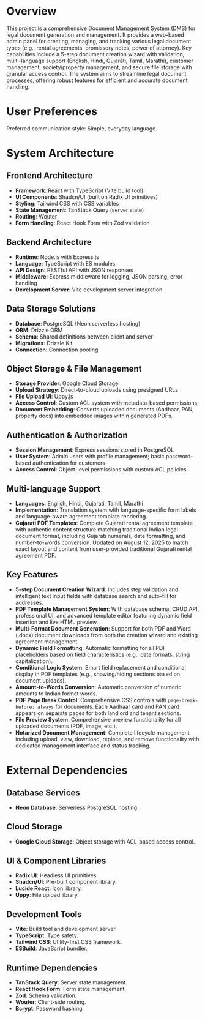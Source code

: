 # Overview

This project is a comprehensive Document Management System (DMS) for legal document generation and management. It provides a web-based admin panel for creating, managing, and tracking various legal document types (e.g., rental agreements, promissory notes, power of attorney). Key capabilities include a 5-step document creation wizard with validation, multi-language support (English, Hindi, Gujarati, Tamil, Marathi), customer management, society/property management, and secure file storage with granular access control. The system aims to streamline legal document processes, offering robust features for efficient and accurate document handling.

# User Preferences

Preferred communication style: Simple, everyday language.

# System Architecture

## Frontend Architecture
- **Framework**: React with TypeScript (Vite build tool)
- **UI Components**: Shadcn/UI (built on Radix UI primitives)
- **Styling**: Tailwind CSS with CSS variables
- **State Management**: TanStack Query (server state)
- **Routing**: Wouter
- **Form Handling**: React Hook Form with Zod validation

## Backend Architecture
- **Runtime**: Node.js with Express.js
- **Language**: TypeScript with ES modules
- **API Design**: RESTful API with JSON responses
- **Middleware**: Express middleware for logging, JSON parsing, error handling
- **Development Server**: Vite development server integration

## Data Storage Solutions
- **Database**: PostgreSQL (Neon serverless hosting)
- **ORM**: Drizzle ORM
- **Schema**: Shared definitions between client and server
- **Migrations**: Drizzle Kit
- **Connection**: Connection pooling

## Object Storage & File Management
- **Storage Provider**: Google Cloud Storage
- **Upload Strategy**: Direct-to-cloud uploads using presigned URLs
- **File Upload UI**: Uppy.js
- **Access Control**: Custom ACL system with metadata-based permissions
- **Document Embedding**: Converts uploaded documents (Aadhaar, PAN, property docs) into embedded images within generated PDFs.

## Authentication & Authorization
- **Session Management**: Express sessions stored in PostgreSQL
- **User System**: Admin users with profile management; basic password-based authentication for customers
- **Access Control**: Object-level permissions with custom ACL policies

## Multi-language Support
- **Languages**: English, Hindi, Gujarati, Tamil, Marathi
- **Implementation**: Translation system with language-specific form labels and language-aware agreement template rendering.
- **Gujarati PDF Templates**: Complete Gujarati rental agreement template with authentic content structure matching traditional Indian legal document format, including Gujarati numerals, date formatting, and number-to-words conversion. Updated on August 12, 2025 to match exact layout and content from user-provided traditional Gujarati rental agreement PDF.

## Key Features
- **5-step Document Creation Wizard**: Includes step validation and intelligent text input fields with database search and auto-fill for addresses.
- **PDF Template Management System**: With database schema, CRUD API, professional UI, and advanced template editor featuring dynamic field insertion and live HTML preview.
- **Multi-Format Document Generation**: Support for both PDF and Word (.docx) document downloads from both the creation wizard and existing agreement management.
- **Dynamic Field Formatting**: Automatic formatting for all PDF placeholders based on field characteristics (e.g., date formats, string capitalization).
- **Conditional Logic System**: Smart field replacement and conditional display in PDF templates (e.g., showing/hiding sections based on document uploads).
- **Amount-to-Words Conversion**: Automatic conversion of numeric amounts to Indian format words.
- **PDF Page Break Control**: Comprehensive CSS controls with `page-break-before: always` for documents. Each Aadhaar card and PAN card appears on separate pages for both landlord and tenant sections.
- **File Preview System**: Comprehensive preview functionality for all uploaded documents (PDF, image, etc.).
- **Notarized Document Management**: Complete lifecycle management including upload, view, download, replace, and remove functionality with dedicated management interface and status tracking.

# External Dependencies

## Database Services
- **Neon Database**: Serverless PostgreSQL hosting.

## Cloud Storage
- **Google Cloud Storage**: Object storage with ACL-based access control.

## UI & Component Libraries
- **Radix UI**: Headless UI primitives.
- **Shadcn/UI**: Pre-built component library.
- **Lucide React**: Icon library.
- **Uppy**: File upload library.

## Development Tools
- **Vite**: Build tool and development server.
- **TypeScript**: Type safety.
- **Tailwind CSS**: Utility-first CSS framework.
- **ESBuild**: JavaScript bundler.

## Runtime Dependencies
- **TanStack Query**: Server state management.
- **React Hook Form**: Form state management.
- **Zod**: Schema validation.
- **Wouter**: Client-side routing.
- **Bcrypt**: Password hashing.